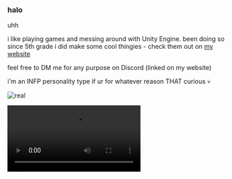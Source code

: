 ### halo
uhh

i like playing games and messing around with Unity Engine. been doing so since 5th grade
i did make some cool thingies - check them out on [my website](https://toewrlefence.com)

feel free to DM me for any purpose on Discord (linked on my website)

i'm an INFP personality type if ur for whatever reason THAT curious :skull:

![real](https://files.catbox.moe/3lecj0.JPG)

<video><source src="https://files.catbox.moe/ujvodq.mp4" type="video/mp4">d</video>

<!--
**rmfandyplayz/rmfandyplayz** is a ✨ _special_ ✨ repository because its `README.md` (this file) appears on your GitHub profile.

Here are some ideas to get you started:

- 🔭 I’m currently working on ...
- 🌱 I’m currently learning ...
- 👯 I’m looking to collaborate on ...
- 🤔 I’m looking for help with ...
- 💬 Ask me about ...
- 📫 How to reach me: ...
- 😄 Pronouns: ...
- ⚡ Fun fact: ...
-->
